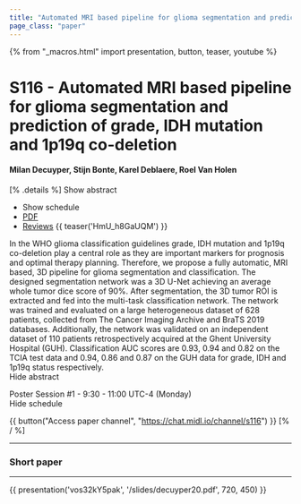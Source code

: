 ```yaml
---
title: "Automated MRI based pipeline for glioma segmentation and prediction of grade, IDH mutation and 1p19q co-deletion"
page_class: "paper"
---
```


{% from "_macros.html" import presentation, button, teaser, youtube %}

# S116 - Automated MRI based pipeline for glioma segmentation and prediction of grade, IDH mutation and 1p19q co-deletion

#### Milan Decuyper, Stijn Bonte, Karel Deblaere, Roel Van Holen

[% .details %]
<a class="toggle_visibility" data-selector=".abstract" data-level="3">Show abstract</a>
- <a class="toggle_visibility" data-selector=".schedule" data-level="3">Show schedule</a>
- <a href="https://openreview.net/pdf?id=J5iep2t90F">PDF</a>
- <a href="https://openreview.net/forum?id=J5iep2t90F">Reviews</a>
{{ teaser('HmU_h8GaUQM') }}

<p>
    <span class="abstract">
        In the WHO glioma classification guidelines grade, IDH mutation and 1p19q co-deletion play a central role as they are important markers for prognosis and optimal therapy planning. Therefore, we propose a fully automatic, MRI based, 3D pipeline for glioma segmentation and classification. The designed segmentation network was a 3D U-Net achieving an average whole tumor dice score of 90%. After segmentation, the 3D tumor ROI is extracted and fed into the multi-task classification network. The network was trained and evaluated on a large heterogeneous dataset of 628 patients, collected from The Cancer Imaging Archive and BraTS 2019 databases. Additionally, the network was validated on an independent dataset of 110 patients retrospectively acquired at the Ghent University Hospital (GUH). Classification AUC scores are 0.93, 0.94 and 0.82 on the TCIA test data and 0.94, 0.86 and 0.87 on the GUH data for grade, IDH and 1p19q status respectively. 
        <br>
        <span class="actions"><a class="toggle_visibility" data-level="2">Hide abstract</a></span>
    </span>
</p>

<p>
    <span class="schedule">
        Poster Session #1  - 9:30 - 11:00 UTC-4 (Monday)
        <br>
        <span class="actions"><a class="toggle_visibility" data-level="2">Hide schedule</a></span>
    </span>
</p>

{{ button("Access paper channel", "https://chat.midl.io/channel/s116") }}
[% / %]

---


### Short paper

---

{{ presentation('vos32kY5pak', '/slides/decuyper20.pdf', 720, 450) }}